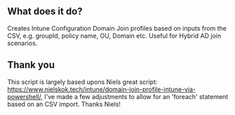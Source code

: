 ## What does it do?
Creates Intune Configuration Domain Join profiles based on inputs from the CSV, e.g. groupId, policy name, OU, Domain etc. Useful for Hybrid AD join scenarios.

## Thank you
This script is largely based upons Niels great script: https://www.nielskok.tech/intune/domain-join-profile-intune-via-powershell/, I've made a few adjustments to allow for an 'foreach' statement based on an CSV import. Thanks Niels!
